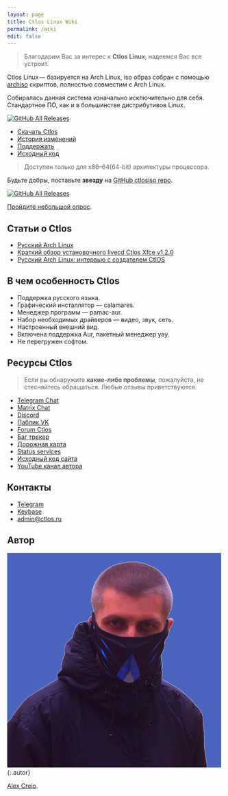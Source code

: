 ```yaml
---
layout: page
title: Ctlos Linux Wiki
permalink: /wiki
edit: false
---
```


> Благодарим Вас за интерес к **Ctlos Linux**, надеемся Вас все устроит.

Ctlos Linux — базируется на Arch Linux, iso образ собран с помощью [archiso](https://gitlab.archlinux.org/archlinux/archiso) скриптов, полностью совместим с Arch Linux.

Собиралась данная система изначально исключительно для себя. Стандартное ПО, как и в большинстве дистрибутивов Linux.

[![GitHub All Releases](https://img.shields.io/github/downloads/ctlos/ctlosiso/total.svg)](/get)

- [Скачать Ctlos](/get)
- [История изменений](/wiki/changelog)
- [Поддержать](/donat)
- [Исходный код](https://github.com/ctlos)

> Доступен только для x86–64(64-bit) архитектуры процессора.

Будьте добры, поставьте **звезду** на [GitHub ctlosiso repo](https://github.com/ctlos/ctlosiso/stargazers).

[![GitHub All Releases](https://img.shields.io/github/stars/ctlos/ctlosiso?style=social&logo=github)](https://github.com/ctlos/ctlosiso/stargazers)

[Пройдите небольшой опрос](https://forms.gle/qzAUa6R4fShf3xSw7).

## Статьи о Ctlos

- [Русский Arch Linux](https://telegra.ph/Russkij-Arch-Linux-01-18)
- [Краткий обзор установочного livecd Ctlos Xfce v1.2.0](http://auriz.ru/blogs/kratkii-obzor-ustanovochnogo-livecd-ctlos-xfce-v1-2-0)
- [Русский Arch Linux: интервью с создателем CtlOS](https://vc.ru/dev/163811-russkiy-arch-linux-intervyu-s-sozdatelem-ctlos)

## В чем особенность Ctlos

- Поддержка русского языка.
- Графический инсталлятор — calamares.
- Менеджер программ — pamac-aur.
- Набор необходимых драйверов — видео, звук, сеть.
- Настроенный внешний вид.
- Включена поддержка Aur, пакетный менеджер yay.
- Не перегружен софтом.

## Ресурсы Ctlos

> Если вы обнаружите **какие-либо проблемы**, пожалуйста, не стесняйтесь обращаться. Любые отзывы приветствуются.

- [Telegram Chat](https://telegram.me/ctlos)
- [Matrix Chat](https://vk.cc/bXYy0x)
- [Discord](https://discord.com/invite/m6uFRp4)
- [Паблик VK](https://vk.com/ctlos)
- [Forum Ctlos](https://forum.ctlos.ru)
- [Баг трекер](https://github.com/ctlos/ctlosiso/issues)
- [Дорожная карта](https://github.com/orgs/ctlos/projects/3)
- [Status services](https://status.ctlos.ru/ru)
- [Исходный код сайта](https://github.com/ctlos/ctlos.github.io)
- [YouTube канал автора](https://youtube.com/channel/UCPCp_ZnMKEwYdnA_YfOZrZg?sub_confirmation=1)

## Контакты

- [Telegram](https://telegram.me/cretm)
- [Keybase](https://keybase.io/cvc)
- [admin@ctlos.ru](mailto:admin@ctlos.ru)

## Автор

![autor](/assets/img/creio.png){:.autor}

[Alex Creio](https://creio.github.io).
